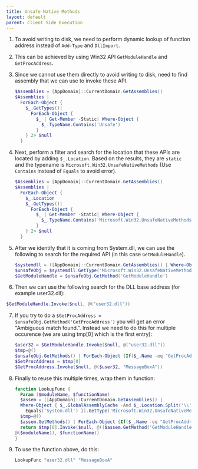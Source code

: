 ```yaml
---
title: Unsafe Native Methods
layout: default
parent: Client Side Execution
---
```


1. To avoid writing to disk, we need to perform dynamic lookup of function address instead of `Add-Type` and `DllImport`. 
2. This can be achieved by using Win32 API `GetModuleHandle` and `GetProcAddress`.
3. Since we cannot use them directly to avoid writing to disk, need to find assembly that we can use to invoke these API.

    ```powershell
    $Assemblies = [AppDomain]::CurrentDomain.GetAssemblies()
    $Assemblies |
      ForEach-Object {
        $_.GetTypes()|
          ForEach-Object {
            $_ | Get-Member -Static| Where-Object {
              $_.TypeName.Contains('Unsafe')
            }
        } 2> $null
      }
    ```

4. Next, perform a filter and search for the location that these APIs are located by adding `$_.Location`. Based on the results, they are `static` and the typename is `Microsoft.Win32.UnsafeNativeMethods` (Use `Contains` instead of `Equals` to avoid error).

    ```powershell
    $Assemblies = [AppDomain]::CurrentDomain.GetAssemblies()
    $Assemblies |
      ForEach-Object {
        $_.Location
        $_.GetTypes()|
          ForEach-Object {
            $_ | Get-Member -Static| Where-Object {
              $_.TypeName.Contains('Microsoft.Win32.UnsafeNativeMethods')
            }
        } 2> $null
      }
    ```

5. After we identify that it is coming from System.dll, we can use the following to search for the required API (in this case `GetModuleHandle`).

    ```powershell
    $systemdll = ([AppDomain]::CurrentDomain.GetAssemblies() | Where-Object { $_.GlobalAssemblyCache -And $_.Location.Split('\\')[-1].Equals('System.dll') })
    $unsafeObj = $systemdll.GetType('Microsoft.Win32.UnsafeNativeMethods')
    $GetModuleHandle = $unsafeObj.GetMethod('GetModuleHandle')
    ```

6. Then we can use the following search for the DLL base address (for example user32.dll):

```powershell
$GetModuleHandle.Invoke($null, @("user32.dll"))
```

7. If you try to do a `$GetProcAddress = $unsafeObj.GetMethod('GetProcAddress')` you will get an error "Ambiguous match found.". Instead we need to do this for multiple occurence (we are using tmp[0] which is the first entry):

    ```powershell
    $user32 = $GetModuleHandle.Invoke($null, @("user32.dll"))
    $tmp=@()
    $unsafeObj.GetMethods() | ForEach-Object {If($_.Name -eq "GetProcAddress") {$tmp+=$_}}
    $GetProcAddress = $tmp[0]
    $GetProcAddress.Invoke($null, @($user32, "MessageBoxA"))
    ```

8. Finally to reuse this multiple times, wrap them in function:

    ```powershell
    function LookupFunc {
      Param ($moduleName, $functionName)
      $assem = ([AppDomain]::CurrentDomain.GetAssemblies() |
      Where-Object { $_.GlobalAssemblyCache -And $_.Location.Split('\\')[-1].
        Equals('System.dll') }).GetType('Microsoft.Win32.UnsafeNativeMethods')
      $tmp=@()
      $assem.GetMethods() | ForEach-Object {If($_.Name -eq "GetProcAddress") {$tmp+=$_}}
      return $tmp[0].Invoke($null, @(($assem.GetMethod('GetModuleHandle')).Invoke($null,
    @($moduleName)), $functionName))
    }
    ```

9. To use the function above, do this:

    ```powershell
    LookupFunc "user32.dll" "MessageBoxA"
    ```
